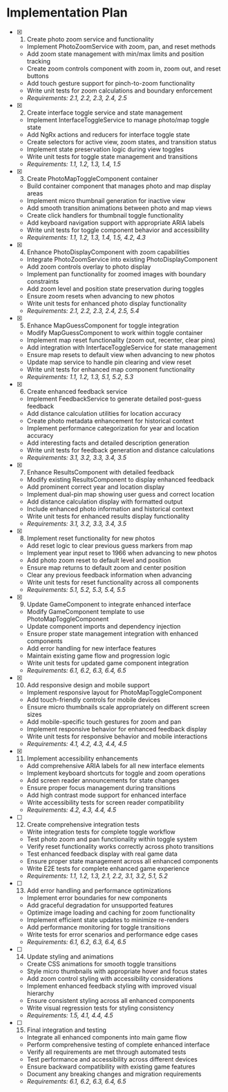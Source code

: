# Implementation Plan

- [x] 1. Create photo zoom service and functionality

  - Implement PhotoZoomService with zoom, pan, and reset methods
  - Add zoom state management with min/max limits and position tracking
  - Create zoom controls component with zoom in, zoom out, and reset buttons
  - Add touch gesture support for pinch-to-zoom functionality
  - Write unit tests for zoom calculations and boundary enforcement
  - _Requirements: 2.1, 2.2, 2.3, 2.4, 2.5_

- [x] 2. Create interface toggle service and state management

  - Implement InterfaceToggleService to manage photo/map toggle state
  - Add NgRx actions and reducers for interface toggle state
  - Create selectors for active view, zoom states, and transition status
  - Implement state preservation logic during view toggles
  - Write unit tests for toggle state management and transitions
  - _Requirements: 1.1, 1.2, 1.3, 1.4, 1.5_

- [x] 3. Create PhotoMapToggleComponent container

  - Build container component that manages photo and map display areas
  - Implement micro thumbnail generation for inactive view
  - Add smooth transition animations between photo and map views
  - Create click handlers for thumbnail toggle functionality
  - Add keyboard navigation support with appropriate ARIA labels
  - Write unit tests for toggle component behavior and accessibility
  - _Requirements: 1.1, 1.2, 1.3, 1.4, 1.5, 4.2, 4.3_

- [x] 4. Enhance PhotoDisplayComponent with zoom capabilities

  - Integrate PhotoZoomService into existing PhotoDisplayComponent
  - Add zoom controls overlay to photo display
  - Implement pan functionality for zoomed images with boundary constraints
  - Add zoom level and position state preservation during toggles
  - Ensure zoom resets when advancing to new photos
  - Write unit tests for enhanced photo display functionality
  - _Requirements: 2.1, 2.2, 2.3, 2.4, 2.5, 5.4_

- [x] 5. Enhance MapGuessComponent for toggle integration

  - Modify MapGuessComponent to work within toggle container
  - Implement map reset functionality (zoom out, recenter, clear pins)
  - Add integration with InterfaceToggleService for state management
  - Ensure map resets to default view when advancing to new photos
  - Update map service to handle pin clearing and view reset
  - Write unit tests for enhanced map component functionality
  - _Requirements: 1.1, 1.2, 1.3, 5.1, 5.2, 5.3_

- [x] 6. Create enhanced feedback service

  - Implement FeedbackService to generate detailed post-guess feedback
  - Add distance calculation utilities for location accuracy
  - Create photo metadata enhancement for historical context
  - Implement performance categorization for year and location accuracy
  - Add interesting facts and detailed description generation
  - Write unit tests for feedback generation and distance calculations
  - _Requirements: 3.1, 3.2, 3.3, 3.4, 3.5_

- [x] 7. Enhance ResultsComponent with detailed feedback

  - Modify existing ResultsComponent to display enhanced feedback
  - Add prominent correct year and location display
  - Implement dual-pin map showing user guess and correct location
  - Add distance calculation display with formatted output
  - Include enhanced photo information and historical context
  - Write unit tests for enhanced results display functionality
  - _Requirements: 3.1, 3.2, 3.3, 3.4, 3.5_

- [x] 8. Implement reset functionality for new photos

  - Add reset logic to clear previous guess markers from map
  - Implement year input reset to 1966 when advancing to new photos
  - Add photo zoom reset to default level and position
  - Ensure map returns to default zoom and center position
  - Clear any previous feedback information when advancing
  - Write unit tests for reset functionality across all components
  - _Requirements: 5.1, 5.2, 5.3, 5.4, 5.5_

- [x] 9. Update GameComponent to integrate enhanced interface

  - Modify GameComponent template to use PhotoMapToggleComponent
  - Update component imports and dependency injection
  - Ensure proper state management integration with enhanced components
  - Add error handling for new interface features
  - Maintain existing game flow and progression logic
  - Write unit tests for updated game component integration
  - _Requirements: 6.1, 6.2, 6.3, 6.4, 6.5_

- [x] 10. Add responsive design and mobile support

  - Implement responsive layout for PhotoMapToggleComponent
  - Add touch-friendly controls for mobile devices
  - Ensure micro thumbnails scale appropriately on different screen sizes
  - Add mobile-specific touch gestures for zoom and pan
  - Implement responsive behavior for enhanced feedback display
  - Write unit tests for responsive behavior and mobile interactions
  - _Requirements: 4.1, 4.2, 4.3, 4.4, 4.5_

- [x] 11. Implement accessibility enhancements

  - Add comprehensive ARIA labels for all new interface elements
  - Implement keyboard shortcuts for toggle and zoom operations
  - Add screen reader announcements for state changes
  - Ensure proper focus management during transitions
  - Add high contrast mode support for enhanced interface
  - Write accessibility tests for screen reader compatibility
  - _Requirements: 4.2, 4.3, 4.4, 4.5_

- [ ] 12. Create comprehensive integration tests

  - Write integration tests for complete toggle workflow
  - Test photo zoom and pan functionality within toggle system
  - Verify reset functionality works correctly across photo transitions
  - Test enhanced feedback display with real game data
  - Ensure proper state management across all enhanced components
  - Write E2E tests for complete enhanced game experience
  - _Requirements: 1.1, 1.2, 1.3, 2.1, 2.2, 3.1, 3.2, 5.1, 5.2_

- [ ] 13. Add error handling and performance optimizations

  - Implement error boundaries for new components
  - Add graceful degradation for unsupported features
  - Optimize image loading and caching for zoom functionality
  - Implement efficient state updates to minimize re-renders
  - Add performance monitoring for toggle transitions
  - Write tests for error scenarios and performance edge cases
  - _Requirements: 6.1, 6.2, 6.3, 6.4, 6.5_

- [ ] 14. Update styling and animations

  - Create CSS animations for smooth toggle transitions
  - Style micro thumbnails with appropriate hover and focus states
  - Add zoom control styling with accessibility considerations
  - Implement enhanced feedback styling with improved visual hierarchy
  - Ensure consistent styling across all enhanced components
  - Write visual regression tests for styling consistency
  - _Requirements: 1.5, 4.1, 4.4, 4.5_

- [ ] 15. Final integration and testing
  - Integrate all enhanced components into main game flow
  - Perform comprehensive testing of complete enhanced interface
  - Verify all requirements are met through automated tests
  - Test performance and accessibility across different devices
  - Ensure backward compatibility with existing game features
  - Document any breaking changes and migration requirements
  - _Requirements: 6.1, 6.2, 6.3, 6.4, 6.5_
